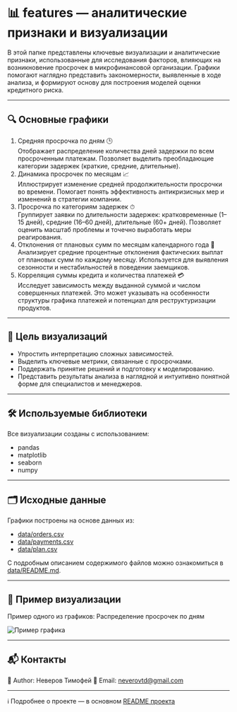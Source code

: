# 📊 features — аналитические признаки и визуализации

В этой папке представлены ключевые визуализации и аналитические признаки, использованные для исследования факторов, влияющих на возникновение просрочек в микрофинансовой организации. Графики помогают наглядно представить закономерности, выявленные в ходе анализа, и формируют основу для построения моделей оценки кредитного риска.

---

## 🔍 Основные графики

1. Средняя просрочка по дням 🕒 \
Отображает распределение количества дней задержки по всем просроченным платежам. Позволяет выделить преобладающие категории задержек (краткие, средние, длительные).
2. Динамика просрочек по месяцам 📈 \
Иллюстрирует изменение средней продолжительности просрочки во времени. Помогает понять эффективность антикризисных мер и изменений в стратегии компании.
3. Просрочка по категориям задержек ⏱ \
Группирует заявки по длительности задержек: кратковременные (1–15 дней), средние (16–60 дней), длительные (60+ дней). Позволяет оценить масштаб проблемы и точечно выработать меры реагирования.
4. Отклонения от плановых сумм по месяцам календарного года 📅 \
Анализирует средние процентные отклонения фактических выплат от плановых сумм по каждому месяцу. Используется для выявления сезонности и нестабильностей в поведении заемщиков.
5. Корреляция суммы кредита и количества платежей 💳 \
Исследует зависимость между выданной суммой и числом совершенных платежей. Это может указывать на особенности структуры графика платежей и потенциал для реструктуризации продуктов.

---

## 🧠 Цель визуализаций
* Упростить интерпретацию сложных зависимостей.
* Выделить ключевые метрики, связанные с просрочками.
* Поддержать принятие решений и подготовку к моделированию.
* Представить результаты анализа в наглядной и интуитивно понятной форме для специалистов и менеджеров.

---

## 🛠 Используемые библиотеки

Все визуализации созданы с использованием:

- pandas
- matplotlib
- seaborn
- numpy

---

## 🗂 Исходные данные

Графики построены на основе данных из:

- [data/orders.csv](../../data/orders.csv)
- [data/payments.csv](../../data/payments.csv)
- [data/plan.csv](../../data/plan.csv)

С подробным описанием содержимого файлов можно ознакомиться в [data/README.md](../../data/README.md).

---

## 📌 Пример визуализации

Пример одного из графиков: Распределение просрочек по дням

![Пример графика](../images/delay_distribution_hist.png)

---

## 📬 Контакты

👤 Author: Неверов Тимофей
📧 Email: [neverovtd@gmail.com](mailto:neverovtd@gmail.com)

---

ℹ️ Подробнее о проекте — в основном [README проекта](../../README.md)
